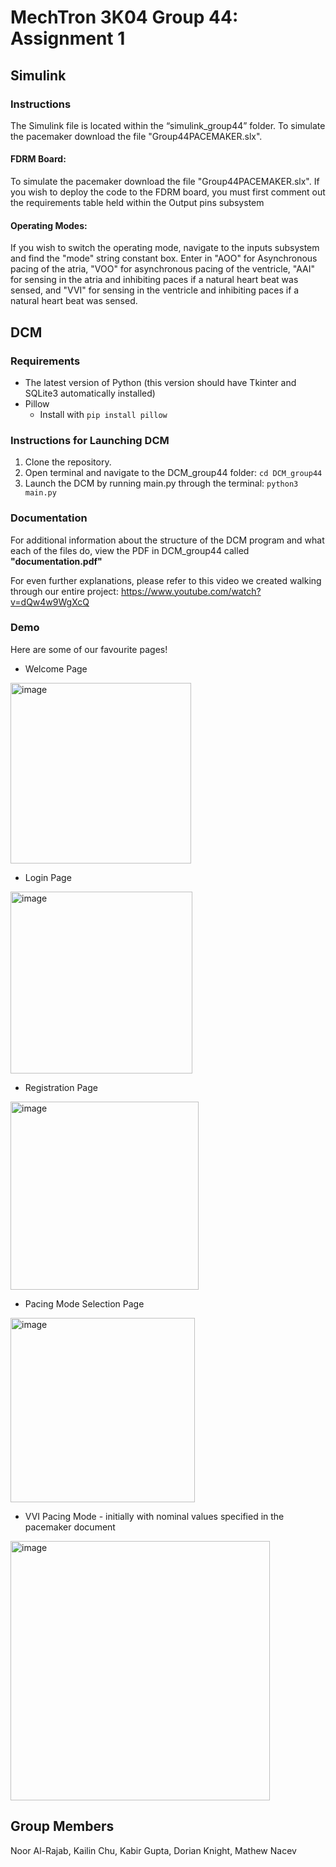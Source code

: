 # MechTron 3K04 Group 44: Assignment 1

## Simulink
### Instructions
The Simulink file is located within the “simulink_group44” folder. To simulate the pacemaker download the file "Group44PACEMAKER.slx". 

#### FDRM Board:
To simulate the pacemaker download the file "Group44PACEMAKER.slx". If you wish to deploy the code to the FDRM board, you must first comment out the requirements table held within the Output pins subsystem

#### Operating Modes:
If you wish to switch the operating mode, navigate to the inputs subsystem and find the "mode" string constant box. Enter in "AOO" for Asynchronous pacing of the atria, "VOO" for asynchronous pacing of the ventricle, "AAI" for sensing in the atria and inhibiting paces if a natural heart beat was sensed, and "VVI" for sensing in the ventricle and inhibiting paces if a natural heart beat was sensed.

## DCM
### Requirements
* The latest version of Python (this version should have Tkinter and SQLite3 automatically installed)
* Pillow
  * Install with `pip install pillow`
 
### Instructions for Launching DCM
1. Clone the repository.
2. Open terminal and navigate to the DCM_group44 folder: `cd DCM_group44`
3. Launch the DCM by running main.py through the terminal: `python3 main.py`

### Documentation
For additional information about the structure of the DCM program and what each of the files do, view the PDF in DCM_group44 called **"documentation.pdf"**

For even further explanations, please refer to this video we created walking through our entire project: https://www.youtube.com/watch?v=dQw4w9WgXcQ

### Demo
Here are some of our favourite pages!
* Welcome Page
<img width="289" alt="image" src="https://user-images.githubusercontent.com/68765813/197439833-0de690bf-c172-43df-beab-b4cdebc84bdb.png">

* Login Page
<img width="291" alt="image" src="https://user-images.githubusercontent.com/68765813/197439864-6187fadf-43a7-46f7-917c-3079e4ba86ea.png">

* Registration Page
<img width="301" alt="image" src="https://user-images.githubusercontent.com/68765813/197439879-57ca4c62-4c92-464b-b57c-6a4f5be501a4.png">


* Pacing Mode Selection Page
<img width="295" alt="image" src="https://user-images.githubusercontent.com/68765813/197439896-626d501a-86f0-4db6-a0b1-0c6a08778977.png">

* VVI Pacing Mode - initially with nominal values specified in the pacemaker document
<img width="415" alt="image" src="https://user-images.githubusercontent.com/68765813/197439910-729ccf48-f4ec-4c61-b299-11d7d5c0d2a6.png">

## Group Members
Noor Al-Rajab, Kailin Chu, Kabir Gupta, Dorian Knight, Mathew Nacev
